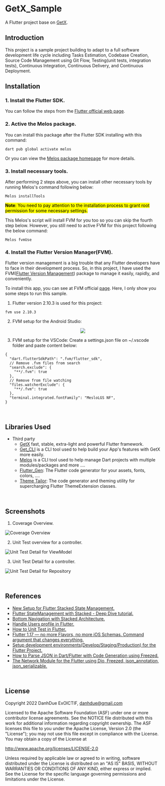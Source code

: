 # GetX_Sample
A Flutter project base on [GetX][1].

## Introduction
This project is a sample project building to adapt to a full software development life cycle including Tasks Estimation, Codebase Creation, Source Code Management using Git Flow,
Testing(unit tests, integration tests), Continuous Integration, Continuous Delivery, and
Continuous Deployment.
<br />
## Installation
### 1. Install the Flutter SDK.
You can follow the steps from the [Flutter official web page](17).
### 2. Active the Melos package.
You can install this package after the Flutter SDK installing with this command:<br />

```shell
dart pub global activate melos
```

Or you can view the [Melos package homepage](18) for more details.
### 3. Install necessary tools.
After performing 2 steps above, you can install other necessary tools by running Melos's command following below:

```shell
Melos installTools
```

<mark> **Note**: You need to pay attention to the installation process to grant root permission for some necessary settings.<br /><mark />

This Melos's script will install FVM for you too so you can skip the fourth step below.
However, you still need to active FVM for this project following the below command:

```shell
Melos fvmUse
```

### 4. Install the Flutter Version Manager(FVM).
Flutter version management is a big trouble that any Flutter developers have to face in their development process.
So, in this project, I have used the FVM([Flutter Version Management][2]) package to manage it easily, rapidly, and conveniently.

To install this app, you can see at FVM official [page][3].
Here, I only show you some steps to run this sample.

1. Flutter version 2.10.3 is used for this project:
```
fvm use 2.10.3
```

2. FVM setup for the Android Studio:
<p align='center'>
    <img src="screenshots/fvm_setup.gif" />
</p>

3. FVM setup for the VSCode:
   Create a settings.json file on ~/.vscode folder and paste content below:
```
{
  "dart.flutterSdkPath": ".fvm/flutter_sdk",
  // Remove .fvm files from search
  "search.exclude": {
    "**/.fvm": true
  },
  // Remove from file watching
  "files.watcherExclude": {
    "**/.fvm": true
  },
  "terminal.integrated.fontFamily": "MesloLGS NF",
}
```
<br />

## Libraries Used

* Third party
    * [GetX][1] fast, stable, extra-light and powerful Flutter framework.
    * [Get_CLI][14] is a CLI tool used to help build your App's features with GetX more easily.
    * [Melos][13] is a CLI tool used to help manage Dart projects with multiple modules/packages and more ….
    * [Flutter_Gen][15]: The Flutter code generator for your assets, fonts, colors, ….
    * [Theme Tailor][16]: The code generator and theming utility for supercharging Flutter ThemeExtension classes.

[0]: https://flutter.dev/
[1]: https://github.com/jonataslaw/getx#about-get
[2]: https://fvm.app/
[3]: https://fvm.app/docs/getting_started/installation
[4]: https://viblo.asia/p/new-setup-for-flutter-stacked-state-management-ByEZkejA5Q0
[5]: https://viblo.asia/p/flutter-statemanagement-with-stacked-deep-dive-tutorial-GrLZDBRg5k0
[6]: https://viblo.asia/p/bottom-navigation-with-stacked-architecture-XL6lABVp5ek
[7]: https://viblo.asia/p/handle-users-profile-in-flutter-XL6lABpJ5ek
[8]: https://viblo.asia/p/how-to-unit-test-in-flutter-Eb85ozv6l2G
[9]: https://viblo.asia/p/flutter-117-no-more-flavors-no-more-ios-schemas-command-argument-that-changes-everything-3P0lPB7gKox
[10]: https://viblo.asia/p/setup-development-environmentsdevelopstagingproduction-for-the-flutter-project-bJzKmd9659N
[11]: https://viblo.asia/p/how-to-parse-json-in-dartflutter-with-code-generation-using-freezed-3Q75wv02lWb
[12]: https://viblo.asia/p/the-network-module-for-the-flutter-using-dio-freezed-json-annotation-json-serializable-bJzKmADrK9N
[13]: https://melos.invertase.dev
[14]: https://pub.dev/packages/get_cli
[15]: https://pub.dev/packages/flutter_gen
[16]: https://pub.dev/packages/theme_tailor
[17]: https://docs.flutter.dev/get-started/install
[18]: https://pub.dev/packages/melos/install
<br />

## Screenshots
1. Coverage Overview.

![Coverage Overview](screenshots/unit_tests_01.png "Coverage Overview.")

2. Unit Test overview for a controller.

![Unit Test Detail for ViewModel](screenshots/unit_tests_02.png "Unit Test Detail for ViewModel.")

3. Unit Test Detail for a controller.

![Unit Test Detail for Repository](screenshots/unit_tests_03.png "Unit Test Detail for Repository.")

<br />

## References

* [New Setup for Flutter Stacked State Management.][4]
* [Flutter StateManagement with Stacked - Deep Dive tutorial.][5]
* [Bottom Navigation with Stacked Architecture.][6]
* [Handle Users profile in Flutter.][7]
* [How to Unit Test in Flutter.][8]
* [Flutter 1.17 — no more Flavors, no more iOS Schemas. Command argument that changes everything.][9]
* [Setup development environments(Develop/Staging/Production) for the Flutter Project.][10]
* [How to Parse JSON in Dart/Flutter with Code Generation using Freezed.][11]
* [The Network Module for the Flutter using Dio, Freezed, json_annotation, json_serializable.][12]

<br />

## License

Copyright 2022 DanhDue ExOICTIF, danhdue@gmail.com

Licensed to the Apache Software Foundation (ASF) under one or more contributor
license agreements.  See the NOTICE file distributed with this work for
additional information regarding copyright ownership.  The ASF licenses this
file to you under the Apache License, Version 2.0 (the "License"); you may not
use this file except in compliance with the License.  You may obtain a copy of
the License at

http://www.apache.org/licenses/LICENSE-2.0

Unless required by applicable law or agreed to in writing, software
distributed under the License is distributed on an "AS IS" BASIS, WITHOUT
WARRANTIES OR CONDITIONS OF ANY KIND, either express or implied.  See the
License for the specific language governing permissions and limitations under
the License.
